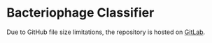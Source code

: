 # Bacteriophage Classifier

Due to GitHub file size limitations, the repository is hosted on
[GitLab](https://gitlab.com/slavic/bacteriophage-classifier/).
